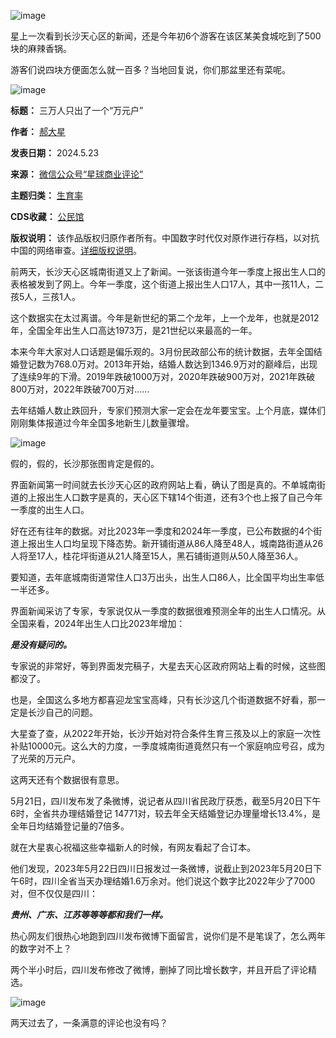 ![image](https://chinadigitaltimes.net/chinese/files/2024/05/post-708207-66513026705a9.png)


星上一次看到长沙天心区的新闻，还是今年初6个游客在该区某美食城吃到了500块的麻辣香锅。


游客们说四块方便面怎么就一百多？当地回复说，你们那盆里还有菜呢。


![image](https://chinadigitaltimes.net/chinese/files/2024/05/post-708207-66513026796d2.png)




**标题：** 三万人只出了一个“万元户”  

**作者：** [郝大星](https://chinadigitaltimes.net/space/星球商业评论)  

**发表日期：** 2024.5.23  

**来源：** [微信公众号“星球商业评论”](https://web.archive.org/web/https://mp.weixin.qq.com/s/a_iasIGnVJX1K3yP10BN5w)  

**主题归类：** [生育率](https://chinadigitaltimes.net/space/生育率)  

**CDS收藏：** [公民馆](https://chinadigitaltimes.net/space/%E5%85%AC%E6%B0%91%E9%A6%86)  

**版权说明：** 该作品版权归原作者所有。中国数字时代仅对原作进行存档，以对抗中国的网络审查。[详细版权说明](https://chinadigitaltimes.net/chinese/copyright)。


前两天，长沙天心区城南街道又上了新闻。一张该街道今年一季度上报出生人口的表格被发到了网上。今年一季度，这个街道上报出生人口17人，其中一孩11人，二孩5人，三孩1人。


这个数据实在太过离谱。今年是新世纪的第二个龙年，上一个龙年，也就是2012年，全国全年出生人口高达1973万，是21世纪以来最高的一年。


本来今年大家对人口话题是偏乐观的。3月份民政部公布的统计数据，去年全国结婚登记数为768.0万对。2013年开始，结婚人数达到1346.9万对的巅峰后，出现了连续9年的下滑。2019年跌破1000万对，2020年跌破900万对，2021年跌破800万对，2022年跌破700万对……


去年结婚人数止跌回升，专家们预测大家一定会在龙年要宝宝。上个月底，媒体们刚刚集体报道过今年全国多地新生儿数量骤增。


![image](https://chinadigitaltimes.net/chinese/files/2024/05/post-708207-66513026834e2.png)


假的，假的，长沙那张图肯定是假的。


界面新闻第一时间就去长沙天心区的政府网站上看，确认了图是真的。不单城南街道的上报出生人口数字是真的，天心区下辖14个街道，还有3个也上报了自己今年一季度的出生人口。


好在还有往年的数据。对比2023年一季度和2024年一季度，已公布数据的4个街道上报出生人口均呈现下降态势。新开铺街道从86人降至48人，城南路街道从26人将至17人，桂花坪街道从21人降至15人，黑石铺街道则从50人降至36人。


要知道，去年底城南街道常住人口3万出头，出生人口86人，比全国平均出生率低一半还多。


界面新闻采访了专家，专家说仅从一季度的数据很难预测全年的出生人口情况。从全国来看，2024年出生人口比2023年增加：


***是没有疑问的。*** 


专家说的非常好，等到界面发完稿子，大星去天心区政府网站上看的时候，这些图都没了。


也是，全国这么多地方都喜迎龙宝宝高峰，只有长沙这几个街道数据不好看，那一定是长沙自己的问题。


大星查了查，从2022年开始，长沙开始对符合条件生育三孩及以上的家庭一次性补贴10000元。这么大的力度，一季度城南街道竟然只有一个家庭响应号召，成为了光荣的万元户。


这两天还有个数据很有意思。


5月21日，四川发布发了条微博，说记者从四川省民政厅获悉，截至5月20日下午6时，全省共办理结婚登记 14771对，较去年全天结婚登记办理量增长13.4%，是全年日均结婚登记量的7倍多。


就在大星衷心祝福这些幸福新人的时候，有网友看起了合订本。


他们发现，2023年5月22日四川日报发过一条微博，说截止到2023年5月20日下午6时，四川全省当天办理结婚1.6万余对。他们说这个数字比2022年少了7000对，但不仅仅是四川：


***贵州、广东、江苏等等等都和我们一样。*** 


热心网友们很热心地跑到四川发布微博下面留言，说你们是不是笔误了，怎么两年的数字对不上？


两个半小时后，四川发布修改了微博，删掉了同比增长数字，并且开启了评论精选。


![image](https://chinadigitaltimes.net/chinese/files/2024/05/post-708207-665130268a87b.png)


两天过去了，一条满意的评论也没有吗？

